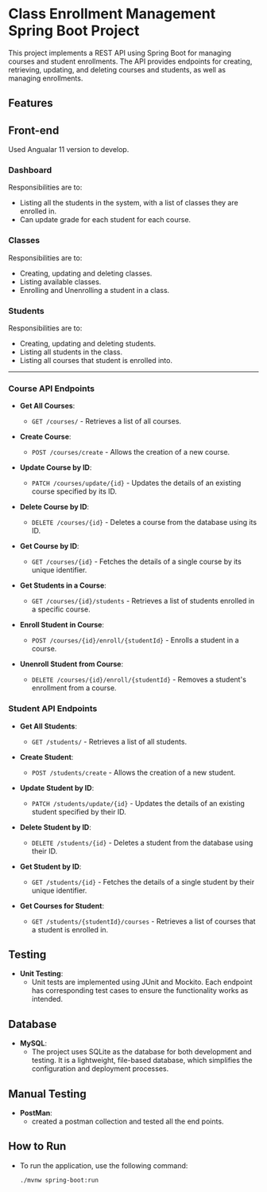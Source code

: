# Class Enrollment Management Spring Boot Project

This project implements a REST API using Spring Boot for managing courses and student enrollments. The API provides endpoints for creating, retrieving, updating, and deleting courses and students, as well as managing enrollments.

## Features

## Front-end

Used Angualar 11 version to develop.

### Dashboard

  Responsibilities are to:

  - Listing all the students in the system, with a list of classes they are enrolled in.
  - Can update grade for each student for each course.

### Classes

  Responsibilities are to:

  - Creating, updating and deleting classes.
  - Listing available classes.
  - Enrolling and Unenrolling a student in a class.
    
### Students 

  Responsibilities are to:

  - Creating, updating and deleting students.
  - Listing all students in the class.
  - Listing all courses that student is enrolled into.

--------------------------------------------------
### Course API Endpoints

- **Get All Courses**:
  - `GET /courses/` - Retrieves a list of all courses.

- **Create Course**:
  - `POST /courses/create` - Allows the creation of a new course.

- **Update Course by ID**:
  - `PATCH /courses/update/{id}` - Updates the details of an existing course specified by its ID.

- **Delete Course by ID**:
  - `DELETE /courses/{id}` - Deletes a course from the database using its ID.

- **Get Course by ID**:
  - `GET /courses/{id}` - Fetches the details of a single course by its unique identifier.

- **Get Students in a Course**:
  - `GET /courses/{id}/students` - Retrieves a list of students enrolled in a specific course.

- **Enroll Student in Course**:
  - `POST /courses/{id}/enroll/{studentId}` - Enrolls a student in a course.

- **Unenroll Student from Course**:
  - `DELETE /courses/{id}/enroll/{studentId}` - Removes a student's enrollment from a course.

### Student API Endpoints

- **Get All Students**:
  - `GET /students/` - Retrieves a list of all students.

- **Create Student**:
  - `POST /students/create` - Allows the creation of a new student.

- **Update Student by ID**:
  - `PATCH /students/update/{id}` - Updates the details of an existing student specified by their ID.

- **Delete Student by ID**:
  - `DELETE /students/{id}` - Deletes a student from the database using their ID.

- **Get Student by ID**:
  - `GET /students/{id}` - Fetches the details of a single student by their unique identifier.

- **Get Courses for Student**:
  - `GET /students/{studentId}/courses` - Retrieves a list of courses that a student is enrolled in.

## Testing

- **Unit Testing**:
  - Unit tests are implemented using JUnit and Mockito. Each endpoint has corresponding test cases to ensure the functionality works as intended.

## Database

- **MySQL**:
  - The project uses SQLite as the database for both development and testing. It is a lightweight, file-based database, which simplifies the configuration and deployment processes.
    
## Manual Testing
- **PostMan**:
  - created a postman collection and tested all the end points.
    
## How to Run

- To run the application, use the following command:
  ```shell
  ./mvnw spring-boot:run